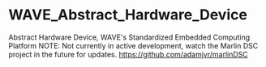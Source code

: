 WAVE_Abstract_Hardware_Device
=============================

Abstract Hardware Device, WAVE's Standardized Embedded Computing Platform
NOTE: Not currently in active development, watch the Marlin DSC project in the future for updates.
https://github.com/adamjvr/marlinDSC

